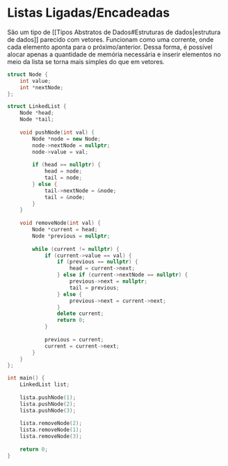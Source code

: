 # Listas Ligadas/Encadeadas

São um tipo de [[Tipos Abstratos de Dados#Estruturas de dados|estrutura de dados]] parecido com vetores.
Funcionam como uma corrente, onde cada elemento aponta para o próximo/anterior. Dessa forma, é possível alocar apenas a quantidade de memória necessária e inserir elementos no meio da lista se torna mais simples do que em vetores.

```C++
struct Node {
	int value;
	int *nextNode;
};

struct LinkedList {
	Node *head;
	Node *tail;
	
	void pushNode(int val) {
		Node *node = new Node;
		node->nextNode = nullptr;
		node->value = val;
		
		if (head == nullptr) {
			head = node;
			tail = node;
		} else {
			tail->nextNode = &node;
			tail = &node;
		}
	}
	
	void removeNode(int val) {
		Node *current = head;
		Node *previous = nullptr;
		
		while (current != nullptr) {
			if (current->value == val) {
				if (previous == nullptr) {
					head = current->next;
				} else if (current->nextNode == nullptr) {
					previous->next = nullptr;
					tail = previous;
				} else {
					previous->next = current->next;
				}
				delete current;
				return 0;
			}
			
			previous = current;
			current = current->next;
		}
	}
};

int main() {
	LinkedList list;
	
	lista.pushNode(1);
	lista.pushNode(2);
	lista.pushNode(3);
	
	lista.removeNode(2);
	lista.removeNode(1);
	lista.removeNode(3);
	
	return 0;
}
```